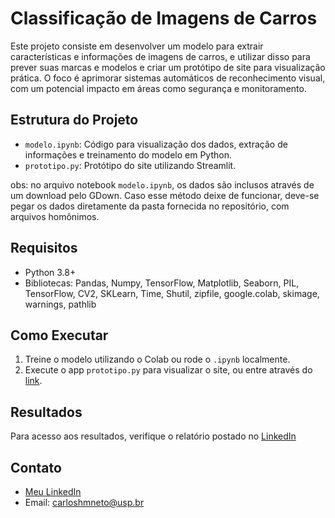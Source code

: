# Classificação de Imagens de Carros

Este projeto consiste em desenvolver um modelo para extrair características e informações de imagens de carros, e utilizar disso para prever suas marcas e modelos e criar um protótipo de site para visualização prática. O foco é aprimorar sistemas automáticos de reconhecimento visual, com um potencial impacto em áreas como segurança e monitoramento.

## Estrutura do Projeto
- `modelo.ipynb`: Código para visualização dos dados, extração de informações e treinamento do modelo em Python.
- `prototipo.py`: Protótipo do site utilizando Streamlit.

obs: no arquivo notebook `modelo.ipynb`, os dados são inclusos através de um download pelo GDown. Caso esse método deixe de funcionar, deve-se pegar os dados diretamente da pasta fornecida no repositório, com arquivos homônimos.

## Requisitos
- Python 3.8+
- Bibliotecas: Pandas, Numpy, TensorFlow, Matplotlib, Seaborn, PIL, TensorFlow, CV2, SKLearn, Time, Shutil, zipfile, google.colab, skimage, warnings, pathlib

## Como Executar
1. Treine o modelo utilizando o Colab ou rode o `.ipynb` localmente.
2. Execute o app `prototipo.py` para visualizar o site, ou entre através do [link](https://classificacao-de-imagens-de-carros.streamlit.app).

## Resultados
Para acesso aos resultados, verifique o relatório postado no [LinkedIn](https://www.linkedin.com/feed/update/urn:li:activity:7280949271250546689/)

## Contato
- [Meu LinkedIn](https://www.linkedin.com/in/carlos-neto-5668b0265/)
- Email: carloshmneto@usp.br
